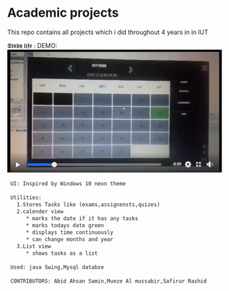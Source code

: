 # Academic projects
This repo contains all projects which i did throughout 4 years in in IUT


𝕾𝖙𝖚𝖉𝖞 𝖑𝖎𝖋𝖊 :
 DEMO:
       ![STUDY LIFE](https://github.com/abidKiller/Academic-projects-/blob/master/StudyLifeLOL/images/sample1.PNG)
    
     UI: Inspired by Windows 10 neon theme
     
     Utilities:
       1.Stores Tasks like (exams,assignensts,quizes)
       2.calender view 
          * marks the date if it has any tasks
          * marks todays date green
          * displays time continuously
          * can change months and year
       3.List view 
          * shows tasks as a list
          
     Used: java Swing,Mysql databse
     
     CONTRIBUTORS: Abid Ahsan Samin,Mueze Al mussabir,Safirur Rashid
            
